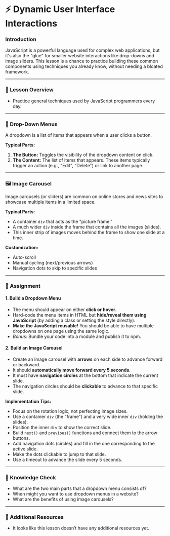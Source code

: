 # ⚡ Dynamic User Interface Interactions

### Introduction
JavaScript is a powerful language used for complex web applications, but it's also the "glue" for smaller website interactions like drop-downs and image sliders. This lesson is a chance to practice building these common components using techniques you already know, without needing a bloated framework.

---
### 📝 Lesson Overview
* Practice general techniques used by JavaScript programmers every day.

---
### 🔽 Drop-Down Menus
A dropdown is a list of items that appears when a user clicks a button.

**Typical Parts:**
1.  **The Button:** Toggles the visibility of the dropdown content on click.
2.  **The Content:** The list of items that appears. These items typically trigger an action (e.g., "Edit", "Delete") or link to another page.

---
### 🖼️ Image Carousel
Image carousels (or sliders) are common on online stores and news sites to showcase multiple items in a limited space.

**Typical Parts:**
* A container `div` that acts as the "picture frame."
* A much wider `div` inside the frame that contains all the images (slides).
* This inner strip of images moves behind the frame to show one slide at a time.

**Customization:**
* Auto-scroll
* Manual cycling (next/previous arrows)
* Navigation dots to skip to specific slides

---
### 🚀 Assignment

#### 1. Build a Dropdown Menu
* The menu should appear on either **click or hover**.
* Hard-code the menu items in HTML but **hide/reveal them using JavaScript** (by adding a class or setting the style directly).
* **Make the JavaScript reusable!** You should be able to have multiple dropdowns on one page using the same logic.
* *Bonus:* Bundle your code into a module and publish it to npm.

#### 2. Build an Image Carousel
* Create an image carousel with **arrows** on each side to advance forward or backward.
* It should **automatically move forward every 5 seconds**.
* It must have **navigation circles** at the bottom that indicate the current slide.
* The navigation circles should be **clickable** to advance to that specific slide.

**Implementation Tips:**
* Focus on the rotation logic, not perfecting image sizes.
* Use a container `div` (the "frame") and a very wide inner `div` (holding the slides).
* Position the inner `div` to show the correct slide.
* Build `next()` and `previous()` functions and connect them to the arrow buttons.
* Add navigation dots (circles) and fill in the one corresponding to the active slide.
* Make the dots clickable to jump to that slide.
* Use a timeout to advance the slide every 5 seconds.

---
### 🤔 Knowledge Check
* What are the two main parts that a dropdown menu consists of?
* When might you want to use dropdown menus in a website?
* What are the benefits of using image carousels?

---
### 🔗 Additional Resources
* It looks like this lesson doesn’t have any additional resources yet.